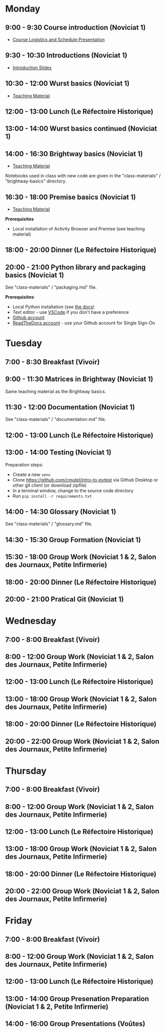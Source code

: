 # Monday

## 9:00 - 9:30 Course introduction (Noviciat 1)

* [Course Logistics and Schedule Presentation](https://docs.google.com/presentation/d/1z3JZPQE9w0Nf2U1CT-5EqsDmDKvJgrcEDx-6g2oJPaQ/edit?usp=sharing)

## 9:30 - 10:30 Introductions (Noviciat 1)

* [Introduction Slides](https://docs.google.com/presentation/d/1gnLmrb3_ZukjD_8U0UuhpsqBOOF-Y0oIx-bOlhai_nE/edit?usp=sharing)

## 10:30 - 12:00 Wurst basics (Noviciat 1)

* [Teaching Material](https://github.com/romainsacchi/wurst-premise-training-2024)

## 12:00 - 13:00 Lunch (Le Réfectoire Historique)

## 13:00 - 14:00 Wurst basics continued (Noviciat 1)

## 14:00 - 16:30 Brightway basics (Noviciat 1)

* [Teaching Material](https://github.com/brightway-lca/from-the-ground-up)

Notebooks used in class with new code are given in the "class-materials" / "brightway-basics" directory.

## 16:30 - 18:00 Premise basics (Noviciat 1)

* [Teaching Material](https://github.com/romainsacchi/wurst-premise-training-2024)

**Prerequisites**

* Local installation of Activity Browser and Premise (see teaching material)

## 18:00 - 20:00 Dinner (Le Réfectoire Historique)

## 20:00 - 21:00 Python library and packaging basics (Noviciat 1)

See "class-materials" / "packaging.md" file.

**Prerequisites**:

* Local Python installation (see [the docs](https://docs.brightway.dev/en/latest/content/installation/index.html))
* Text editor - use [VSCode](https://code.visualstudio.com/) if you don't have a preference
* [Github account](https://github.com/)
* [ReadTheDocs account](https://about.readthedocs.com/) - use your Github account for Single Sign-On

# Tuesday

## 7:00 - 8:30 Breakfast (Vivoir)

## 9:00 - 11:30 Matrices in Brightway (Noviciat 1)

Same teaching material as the Brightway basics.

## 11:30 - 12:00 Documentation (Noviciat 1)

See "class-materials" / "documentation.md" file.

## 12:00 - 13:00 Lunch (Le Réfectoire Historique)

## 13:00 - 14:00 Testing (Noviciat 1)

Preparation steps:

* Create a new `venv`
* Clone https://github.com/cmutel/intro-to-pytest via Github Desktop or other git client (or download zipfile)
* In a terminal window, change to the source code directory
* Run `pip install -r requirements.txt`

## 14:00 - 14:30 Glossary (Noviciat 1)

See "class-materials" / "glossary.md" file.

## 14:30 - 15:30 Group Formation (Noviciat 1)

## 15:30 - 18:00 Group Work (Noviciat 1 & 2, Salon des Journaux, Petite Infirmerie)

## 18:00 - 20:00 Dinner (Le Réfectoire Historique)

## 20:00 - 21:00 Pratical Git (Noviciat 1)

# Wednesday

## 7:00 - 8:00 Breakfast (Vivoir)

## 8:00 - 12:00 Group Work (Noviciat 1 & 2, Salon des Journaux, Petite Infirmerie)

## 12:00 - 13:00 Lunch (Le Réfectoire Historique)

## 13:00 - 18:00 Group Work (Noviciat 1 & 2, Salon des Journaux, Petite Infirmerie)

## 18:00 - 20:00 Dinner (Le Réfectoire Historique)

## 20:00 - 22:00 Group Work (Noviciat 1 & 2, Salon des Journaux, Petite Infirmerie)

# Thursday

## 7:00 - 8:00 Breakfast (Vivoir)

## 8:00 - 12:00 Group Work (Noviciat 1 & 2, Salon des Journaux, Petite Infirmerie)

## 12:00 - 13:00 Lunch (Le Réfectoire Historique)

## 13:00 - 18:00 Group Work (Noviciat 1 & 2, Salon des Journaux, Petite Infirmerie)

## 18:00 - 20:00 Dinner (Le Réfectoire Historique)

## 20:00 - 22:00 Group Work (Noviciat 1 & 2, Salon des Journaux, Petite Infirmerie)

# Friday

## 7:00 - 8:00 Breakfast (Vivoir)

## 8:00 - 12:00 Group Work (Noviciat 1 & 2, Salon des Journaux, Petite Infirmerie)

## 12:00 - 13:00 Lunch (Le Réfectoire Historique)

## 13:00 - 14:00 Group Presenation Preparation (Noviciat 1 & 2, Petite Infirmerie)

## 14:00 - 16:00 Group Presentations (Voûtes)
